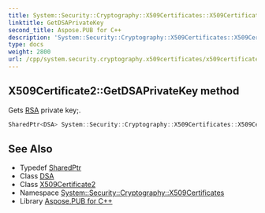 ```yaml
---
title: System::Security::Cryptography::X509Certificates::X509Certificate2::GetDSAPrivateKey method
linktitle: GetDSAPrivateKey
second_title: Aspose.PUB for C++
description: 'System::Security::Cryptography::X509Certificates::X509Certificate2::GetDSAPrivateKey method. Gets RSA private key; in C++.'
type: docs
weight: 2800
url: /cpp/system.security.cryptography.x509certificates/x509certificate2/getdsaprivatekey/
---
```

## X509Certificate2::GetDSAPrivateKey method


Gets [RSA](../../../system.security.cryptography/rsa/) private key;.

```cpp
SharedPtr<DSA> System::Security::Cryptography::X509Certificates::X509Certificate2::GetDSAPrivateKey() const
```

## See Also

* Typedef [SharedPtr](../../../system/sharedptr/)
* Class [DSA](../../../system.security.cryptography/dsa/)
* Class [X509Certificate2](../)
* Namespace [System::Security::Cryptography::X509Certificates](../../)
* Library [Aspose.PUB for C++](../../../)
